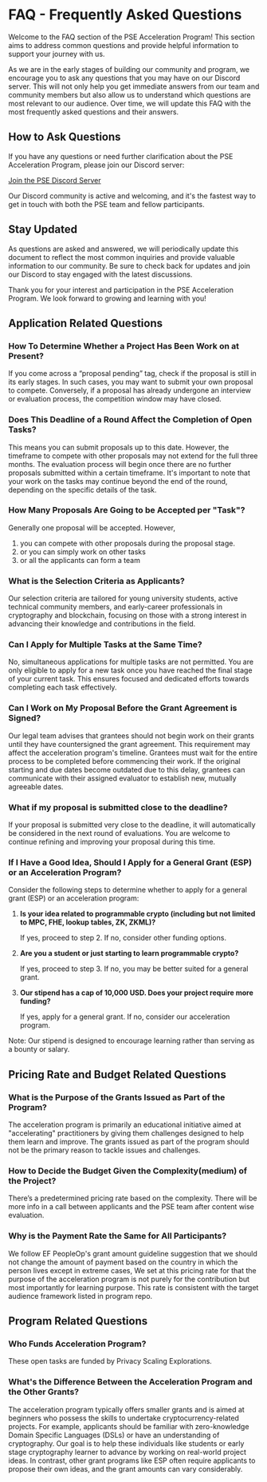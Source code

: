 # FAQ - Frequently Asked Questions

Welcome to the FAQ section of the PSE Acceleration Program! This section aims to address common questions and provide helpful information to support your journey with us. 

As we are in the early stages of building our community and program, we encourage you to ask any questions that you may have on our Discord server. This will not only help you get immediate answers from our team and community members but also allow us to understand which questions are most relevant to our audience. Over time, we will update this FAQ with the most frequently asked questions and their answers.

## How to Ask Questions

If you have any questions or need further clarification about the PSE Acceleration Program, please join our Discord server:

[Join the PSE Discord Server](https://discord.gg/pse)

Our Discord community is active and welcoming, and it's the fastest way to get in touch with both the PSE team and fellow participants.


## Stay Updated

As questions are asked and answered, we will periodically update this document to reflect the most common inquiries and provide valuable information to our community. Be sure to check back for updates and join our Discord to stay engaged with the latest discussions.

Thank you for your interest and participation in the PSE Acceleration Program. We look forward to growing and learning with you!

## Application Related Questions

### How To Determine Whether a Project Has Been Work on at Present?

If you come across a “proposal pending” tag, check if the proposal is still in its early stages. In such cases, you may want to submit your own proposal to compete.
Conversely, if a proposal has already undergone an interview or evaluation process, the competition window may have closed.

### Does This Deadline of a Round Affect the Completion of Open Tasks?

This means you can submit proposals up to this date. However, the timeframe to compete with other proposals may not extend for the full three months. The evaluation process will begin once there are no further proposals submitted within a certain timeframe. It's important to note that your work on the tasks may continue beyond the end of the round, depending on the specific details of the task.

### How Many Proposals Are Going to be Accepted per "Task"?

Generally one proposal will be accepted. However,
1. you can compete with other proposals during the proposal stage.
2. or you can simply work on other tasks
3. or all the applicants can form a team

### What is the Selection Criteria as Applicants?

Our selection criteria are tailored for young university students, active technical community members, and early-career professionals in cryptography and blockchain, focusing on those with a strong interest in advancing their knowledge and contributions in the field.

### Can I Apply for Multiple Tasks at the Same Time?

No, simultaneous applications for multiple tasks are not permitted. You are only eligible to apply for a new task once you have reached the final stage of your current task. This ensures focused and dedicated efforts towards completing each task effectively.

### Can I Work on My Proposal Before the Grant Agreement is Signed?

Our legal team advises that grantees should not begin work on their grants until they have countersigned the grant agreement. This requirement may affect the acceleration program's timeline. Grantees must wait for the entire process to be completed before commencing their work. If the original starting and due dates become outdated due to this delay, grantees can communicate with their assigned evaluator to establish new, mutually agreeable dates.

### What if my proposal is submitted close to the deadline?
If your proposal is submitted very close to the deadline, it will automatically be considered in the next round of evaluations. You are welcome to continue refining and improving your proposal during this time.

### If I Have a Good Idea, Should I Apply for a General Grant (ESP) or an Acceleration Program?
Consider the following steps to determine whether to apply for a general grant (ESP) or an acceleration program:

1. **Is your idea related to programmable crypto (including but not limited to MPC, FHE, lookup tables, ZK, ZKML)?**
    
    If yes, proceed to step 2. If no, consider other funding options.

2. **Are you a student or just starting to learn programmable crypto?**

    If yes, proceed to step 3. If no, you may be better suited for a general grant.

3. **Our stipend has a cap of 10,000 USD. Does your project require more funding?**
    
    If yes, apply for a general grant.
If no, consider our acceleration program.

Note: Our stipend is designed to encourage learning rather than serving as a bounty or salary.

## Pricing Rate and Budget Related Questions

### What is the Purpose of the Grants Issued as Part of the Program?

The acceleration program is primarily an educational initiative aimed at "accelerating" practitioners by giving them challenges designed to help them learn and improve. The grants issued as part of the program should not be the primary reason to tackle issues and challenges.

### How to Decide the Budget Given the Complexity(medium) of the Project?

There’s a predetermined pricing rate based on the complexity. There will be more info in a call between applicants and the PSE team after content wise evaluation.

### Why is the Payment Rate the Same for All Participants?

We follow EF PeopleOp's grant amount guideline suggestion that we should not change the amount of payment based on the country in which the person lives except in extreme cases, We set at this pricing rate for that the purpose of the acceleration program is not purely for the contribution but most importantly for learning purpose. This rate is consistent with the target audience framework listed in program repo.

## Program Related Questions

### Who Funds Acceleration Program?

These open tasks are funded by Privacy Scaling Explorations. 

### What's the Difference Between the Acceleration Program and the Other Grants?

The acceleration program typically offers smaller grants and is aimed at beginners who possess the skills to undertake cryptocurrency-related projects. For example, applicants should be familiar with zero-knowledge Domain Specific Languages (DSLs) or have an understanding of cryptography. Our goal is to help these individuals like students or early stage cryptography learner to advance by working on real-world project ideas.
In contrast, other grant programs like ESP often require applicants to propose their own ideas, and the grant amounts can vary considerably.
